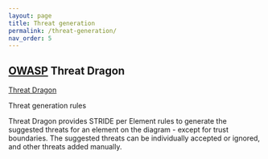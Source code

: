 ```yaml
---
layout: page
title: Threat generation
permalink: /threat-generation/
nav_order: 5
---
```


## [OWASP](https://www.owasp.org) Threat Dragon

[Threat Dragon](http://owasp.org/www-project-threat-dragon)

Threat generation rules

Threat Dragon provides STRIDE per Element rules to generate the suggested threats for an element on the diagram - except for trust boundaries.
The suggested threats can be individually accepted or ignored, and other threats added manually.
